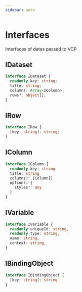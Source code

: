 ```yaml
---
sidebar: auto
---
```


# Interfaces

Interfaces of datas passed to VCP

## IDataset

```ts
interface IDataset {
  readonly key: string;
  title: string;
  columns: Array<IColumn>;
  rows?: object[];
}
```

## IRow

```ts
interface IRow {
  [key: string]: string;
}
```

## IColumn

```ts
interface IColumn {
  readonly key: string
  title: string
  columns?: IColumn[]
  options: {
    styles?: any
  }
}
```

## IVariable

```ts
interface IVariable {
  readonly uniqueId: string,
  readonly type: string,
  name: string,
  context: string,
}
```

## IBindingObject

```ts
interface IBindingObject {
  [key: string]: string
}
```